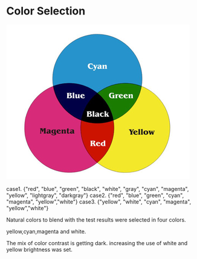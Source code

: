 # Color Selection

![rgb](../project_images/rgb.png?raw=true "rgb")

case1. {"red", "blue", "green", "black", "white", "gray", "cyan", "magenta", "yellow", "lightgray", "darkgray"}
case2. {"red", "blue", "green",  "cyan", "magenta", "yellow","white"}
case3. {"yellow", "white", "cyan", "magenta", "yellow","white"}

Natural colors to blend with the test results were selected in four colors.

yellow,cyan,magenta and white.

The mix of color contrast is getting dark. increasing the use of white and yellow brightness was set.